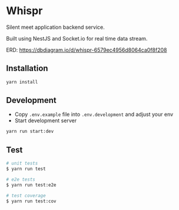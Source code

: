 # Whispr

Silent meet application backend service.

Built using NestJS and Socket.io for real time data stream.

ERD: https://dbdiagram.io/d/whispr-6579ec4956d8064ca0f8f208

## Installation

```bash
yarn install
```

## Development

- Copy `.env.example` file into `.env.development` and adjust your env
- Start development server

```bash
yarn run start:dev
```

## Test

```bash
# unit tests
$ yarn run test

# e2e tests
$ yarn run test:e2e

# test coverage
$ yarn run test:cov
```
